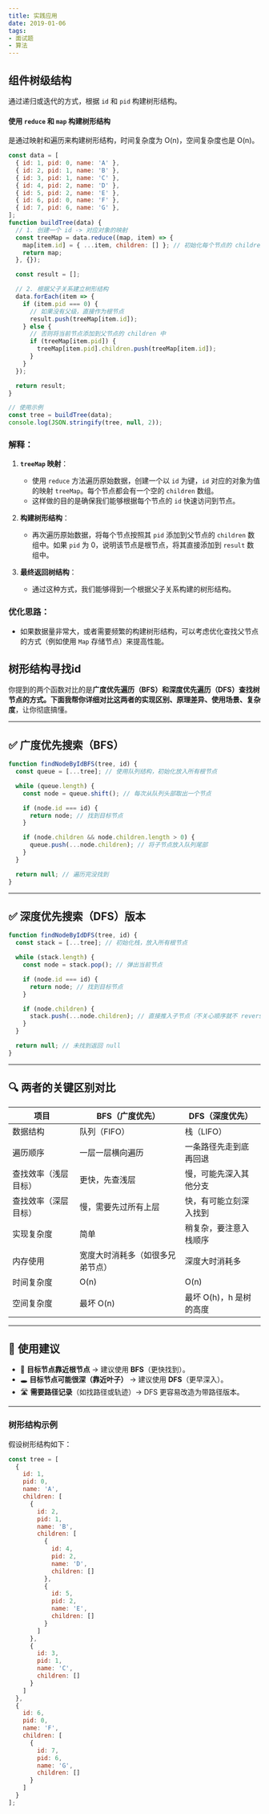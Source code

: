 ```yaml
---
title: 实践应用
date: 2019-01-06
tags:
- 面试题
- 算法
---
```

## 组件树级结构
通过递归或迭代的方式，根据 `id` 和 `pid` 构建树形结构。

#### 使用 `reduce` 和 `map` 构建树形结构
是通过映射和遍历来构建树形结构，时间复杂度为 O(n)，空间复杂度也是 O(n)。

```javascript
const data = [
  { id: 1, pid: 0, name: 'A' },
  { id: 2, pid: 1, name: 'B' },
  { id: 3, pid: 1, name: 'C' },
  { id: 4, pid: 2, name: 'D' },
  { id: 5, pid: 2, name: 'E' },
  { id: 6, pid: 0, name: 'F' },
  { id: 7, pid: 6, name: 'G' },
];
function buildTree(data) {
  // 1. 创建一个 id -> 对应对象的映射
  const treeMap = data.reduce((map, item) => {
    map[item.id] = { ...item, children: [] }; // 初始化每个节点的 children 数组
    return map;
  }, {});

  const result = [];

  // 2. 根据父子关系建立树形结构
  data.forEach(item => {
    if (item.pid === 0) {
      // 如果没有父级，直接作为根节点
      result.push(treeMap[item.id]);
    } else {
      // 否则将当前节点添加到父节点的 children 中
      if (treeMap[item.pid]) {
        treeMap[item.pid].children.push(treeMap[item.id]);
      }
    }
  });

  return result;
}

// 使用示例
const tree = buildTree(data);
console.log(JSON.stringify(tree, null, 2));
```
### 解释：

1. **`treeMap` 映射**：
   - 使用 `reduce` 方法遍历原始数据，创建一个以 `id` 为键，`id` 对应的对象为值的映射 `treeMap`。每个节点都会有一个空的 `children` 数组。
   - 这样做的目的是确保我们能够根据每个节点的 `id` 快速访问到节点。

2. **构建树形结构**：
   - 再次遍历原始数据，将每个节点按照其 `pid` 添加到父节点的 `children` 数组中。如果 `pid` 为 0，说明该节点是根节点，将其直接添加到 `result` 数组中。

3. **最终返回树结构**：
   - 通过这种方式，我们能够得到一个根据父子关系构建的树形结构。

### 优化思路：

- 如果数据量非常大，或者需要频繁的构建树形结构，可以考虑优化查找父节点的方式（例如使用 `Map` 存储节点）来提高性能。
## 树形结构寻找id

你提到的两个函数对比的是**广度优先遍历（BFS）**和**深度优先遍历（DFS）**查找树节点的方式。下面我帮你详细对比这两者的**实现区别、原理差异、使用场景、复杂度**，让你彻底搞懂。

---

## ✅ **广度优先搜索（BFS）**

```js
function findNodeByIdBFS(tree, id) {
  const queue = [...tree]; // 使用队列结构，初始化放入所有根节点

  while (queue.length) {
    const node = queue.shift(); // 每次从队列头部取出一个节点

    if (node.id === id) {
      return node; // 找到目标节点
    }

    if (node.children && node.children.length > 0) {
      queue.push(...node.children); // 将子节点放入队列尾部
    }
  }

  return null; // 遍历完没找到
}
```

---

## ✅ 深度优先搜索（DFS）版本

```js
function findNodeByIdDFS(tree, id) {
  const stack = [...tree]; // 初始化栈，放入所有根节点

  while (stack.length) {
    const node = stack.pop(); // 弹出当前节点

    if (node.id === id) {
      return node; // 找到目标节点
    }

    if (node.children) {
      stack.push(...node.children); // 直接推入子节点（不关心顺序就不 reverse）
    }
  }

  return null; // 未找到返回 null
}

```

---

## 🔍 两者的关键区别对比

| 项目         | BFS（广度优先）        | DFS（深度优先）       |
| ---------- | ---------------- | --------------- |
| 数据结构       | 队列（FIFO）         | 栈（LIFO）         |
| 遍历顺序       | 一层一层横向遍历         | 一条路径先走到底再回退     |
| 查找效率（浅层目标） | 更快，先查浅层          | 慢，可能先深入其他分支     |
| 查找效率（深层目标） | 慢，需要先过所有上层       | 快，有可能立刻深入找到     |
| 实现复杂度      | 简单               | 稍复杂，要注意入栈顺序     |
| 内存使用       | 宽度大时消耗多（如很多兄弟节点） | 深度大时消耗多         |
| 时间复杂度      | O(n)             | O(n)            |
| 空间复杂度      | 最坏 O(n)          | 最坏 O(h)，h 是树的高度 |

---

## 🧠 使用建议

* 🌳 **目标节点靠近根节点** → 建议使用 **BFS**（更快找到）。
* 🕳️ **目标节点可能很深（靠近叶子）** → 建议使用 **DFS**（更早深入）。
* 🛣️ **需要路径记录**（如找路径或轨迹）→ DFS 更容易改造为带路径版本。

---
### 树形结构示例
假设树形结构如下：

```javascript
const tree = [
  {
    id: 1,
    pid: 0,
    name: 'A',
    children: [
      {
        id: 2,
        pid: 1,
        name: 'B',
        children: [
          {
            id: 4,
            pid: 2,
            name: 'D',
            children: []
          },
          {
            id: 5,
            pid: 2,
            name: 'E',
            children: []
          }
        ]
      },
      {
        id: 3,
        pid: 1,
        name: 'C',
        children: []
      }
    ]
  },
  {
    id: 6,
    pid: 0,
    name: 'F',
    children: [
      {
        id: 7,
        pid: 6,
        name: 'G',
        children: []
      }
    ]
  }
];
```

